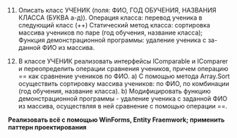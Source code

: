 11.	Описать класс УЧЕНИК (поля: ФИО, ГОД ОБУЧЕНИЯ, НАЗВАНИЯ КЛАССА (БУКВА a-д)). 
Операция класса: перевод ученика в следующий класс (++)
Статический метод класса: сортировка массива учеников по паре (год обучения, название класса);
Функция демонстрационной программы: удаление ученика с за-данной ФИО из массива.

23.	В классе УЧЕНИК реализовать интерфейсы IComparable и IComparer и переопределить операции сравнения учеников, причем операцию == как сравнение учеников по ФИО. 
a)	С помощью метода Array.Sort осуществить сортировку массива учеников: по ФИО, по комбинации (год обучения, название класса). 
b)	Модифицировать функцию демонстрационной программы -  удаление ученика с заданной ФИО из массива, осуществляя в ней сравнение с помощью операции ==.

 **Реализовать всё с помощью WinForms, Entity Fraemwork; применить паттерн проектирования**
